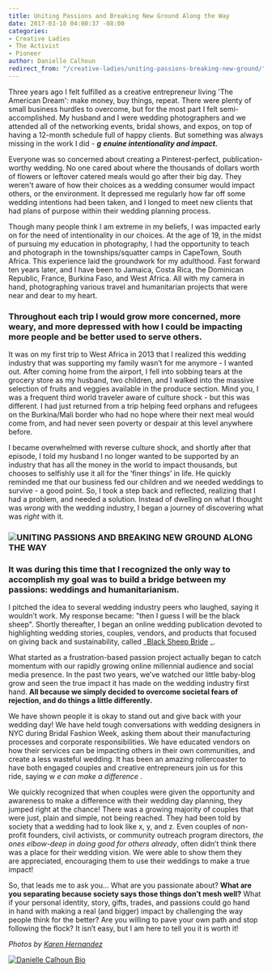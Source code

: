 ```yaml
---
title: Uniting Passions and Breaking New Ground Along the Way
date: 2017-03-10 04:00:37 -08:00
categories:
- Creative Ladies
- The Activist
- Pioneer
author: Danielle Calhoun
redirect_from: "/creative-ladies/uniting-passions-breaking-new-ground/"
---
```


Three years ago I felt fulfilled as a creative entrepreneur living 'The American Dream': make money, buy things, repeat. There were plenty of small business hurdles to overcome, but for the most part I felt semi-accomplished. My husband and I were wedding photographers and we attended all of the networking events, bridal shows, and expos, on top of having a 12-month schedule full of happy clients. But something was always missing in the work I did - _**g**_ _**enuine intentionality and impact.**_

Everyone was so concerned about creating a Pinterest-perfect, publication-worthy wedding. No one cared about where the thousands of dollars worth of flowers or leftover catered meals would go after their big day. They weren't aware of how their choices as a wedding consumer would impact others, or the environment. It depressed me regularly how far off some wedding intentions had been taken, and I longed to meet new clients that had plans of purpose within their wedding planning process.

Though many people think I am extreme in my beliefs, I was impacted early on for the need of intentionality in our choices. At the age of 19, in the midst of pursuing my education in photography, I had the opportunity to teach and photograph in the townships/squatter camps in CapeTown, South Africa. This experience laid the groundwork for my adulthood. Fast forward ten years later, and I have been to Jamaica, Costa Rica, the Dominican Republic, France, Burkina Faso, and West Africa. All with my camera in hand, photographing various travel and humanitarian projects that were near and dear to my heart.

### **Throughout each trip I would grow more concerned, more weary, and more depressed with how I could be impacting more people and be better used to serve others.**

It was on my first trip to West Africa in 2013 that I realized this wedding industry that was supporting my family wasn’t for me anymore - I wanted out. After coming home from the airport, I fell into sobbing tears at the grocery store as my husband, two children, and I walked into the massive selection of fruits and veggies available in the produce section. Mind you, I was a frequent third world traveler aware of culture shock - but this was different. I had just returned from a trip helping feed orphans and refugees on the Burkina/Mali border who had no hope where their next meal would come from, and had never seen poverty or despair at this level anywhere before.

I became overwhelmed with reverse culture shock, and shortly after that episode, I told my husband I no longer wanted to be supported by an industry that has all the money in the world to impact thousands, but chooses to selfishly use it all for the ‘finer things’ in life. He quickly reminded me that our business fed our children and we needed weddings to survive - a good point. So, I took a step back and reflected, realizing that I had a problem, and needed a solution. Instead of dwelling on what I thought was _wrong_ with the wedding industry, I began a journey of discovering what was _right_ with it.

### ![UNITING PASSIONS AND BREAKING NEW GROUND ALONG THE WAY](https://yellow-blog-images.imgix.net/2017/03/MG_1433.jpg "UNITING PASSIONS AND BREAKING NEW GROUND ALONG THE WAY")

### **It was during this time that I recognized the only way to accomplish my goal was to build a bridge between my passions: weddings and humanitarianism.**

I pitched the idea to several wedding industry peers who laughed, saying it wouldn’t work. My response became: "then I guess I will be the black sheep". Shortly thereafter, I began an online wedding publication devoted to highlighting wedding stories, couples, vendors, and products that focused on giving back and sustainability, called _[Black Sheep Bride](https://www.blacksheepbride.com/) _.

What started as a frustration-based passion project actually began to catch momentum with our rapidly growing online millennial audience and social media presence. In the past two years, we’ve watched our little baby-blog grow and seen the true impact it has made on the wedding industry first hand. **All because we simply decided to overcome societal fears of rejection, and do things a little differently.**

We have shown people it is okay to stand out and give back with your wedding day! We have held tough conversations with wedding designers in NYC during Bridal Fashion Week, asking them about their manufacturing processes and corporate responsibilities. We have educated vendors on how their services can be impacting others in their own communities, and create a less wasteful wedding. It has been an amazing rollercoaster to have both engaged couples and creative entrepreneurs join us for this ride, saying w _e can make a difference_ .

We quickly recognized that when couples were given the opportunity and awareness to make a difference with their wedding day planning, they jumped right at the chance! There was a growing majority of couples that were just, plain and simple, not being reached. They had been told by society that a wedding had to look like x, y, and z. Even couples of non-profit founders, civil activists, or community outreach program directors, _the ones elbow-deep in doing good for others already_, often didn’t think there was a place for their wedding vision. We were able to show them they are appreciated, encouraging them to use their weddings to make a true impact!

So, that leads me to ask you... What are you passionate about? **What are you separating because society says those things don’t mesh well?** What if your personal identity, story, gifts, trades, and passions could go hand in hand with making a real (and bigger) impact by challenging the way people think for the better? Are you willing to pave your own path and stop following the flock? It isn’t easy, but I am here to tell you it is worth it!

_Photos by [Karen Hernandez](http://karenmarieco.com/)_

[![Danielle Calhoun Bio](https://yellow-blog-images.imgix.net/2017/03/Danielle-Calhoun-Bio.jpg)](http://www.blacksheepbride.com)

